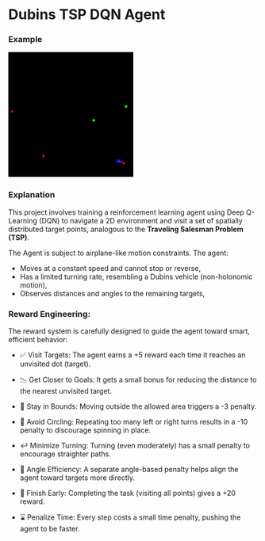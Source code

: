 
# Dubins TSP DQN Agent

### Example

[//]: # (![]&#40;README_assets/inference_play.gif&#41;)
<img src="README_assets/inference_play.gif" alt="Inference Demo" width="50%"/>

### Explanation 

This project involves training a reinforcement learning agent using Deep Q-Learning (DQN) to navigate 
a 2D environment and visit a set of spatially distributed target points, 
analogous to the **Traveling Salesman Problem (TSP)**.

The Agent is subject to airplane-like motion constraints.
The agent:

- Moves at a constant speed and cannot stop or reverse,
- Has a limited turning rate, resembling a Dubins vehicle (non-holonomic motion), 
- Observes distances and angles to the remaining targets,

### Reward Engineering:

The reward system is carefully designed to guide the agent toward smart, efficient behavior:

- ✅ Visit Targets: The agent earns a +5 reward each time it reaches an unvisited dot (target).

- 📉 Get Closer to Goals: It gets a small bonus for reducing the distance to the nearest unvisited target.

- 🚫 Stay in Bounds: Moving outside the allowed area triggers a -3 penalty.

- 🔄 Avoid Circling: Repeating too many left or right turns results in a -10 penalty to discourage spinning in place.

- ↩️ Minimize Turning: Turning (even moderately) has a small penalty to encourage straighter paths.

- 🎯 Angle Efficiency: A separate angle-based penalty helps align the agent toward targets more directly.

- 🏁 Finish Early: Completing the task (visiting all points) gives a +20 reward.

- ⌛ Penalize Time: Every step costs a small time penalty, pushing the agent to be faster.



